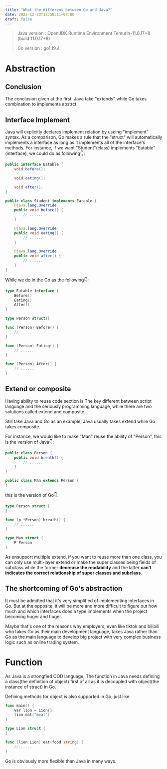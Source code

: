 ```yaml
---
title: "What the different between Go and Java?"
date: 2022-12-23T18:58:11+08:00
draft: false
---
```


> Java version : OpenJDK Runtime Environment Temurin-11.0.17+8 (build 11.0.17+8)
> 
> Go version : go1.19.4

# Abstraction
## Conclusion
The conclusion given at the first: Java take "extends" while Go takes combination to implements abstrct.

## Interface Implement
Java will explicitly declares implement relation by useing "implement" syntax.
As a comparison, Go makes a rule that the "struct" will automatically implements a interface as long as it implements 
all of the interface's methods.
For instance, if we want "Student"(class) implements "Eatable"(interface), we could do as following👇:

```java
public interface Eatable {
    void before();

    void eating();

    void after();
}

public class Student implements Eatable {
    @java.lang.Override
    public void before() {
        // ......
    }

    @java.lang.Override
    public void eating() {
        // ......
    }

    @java.lang.Override
    public void after() {
        // ......
    }
}
```
While we do in the Go as the following👇:
```go
type Eatable interface {
	Before()
	Eating()
	After()
}

type Person struct{}

func (Person) Before() {
	// ......
}

func (Person) Eating() {
	// ......
}

func (Person) After() {
	// ......
}
```
## Extend or composite
Having ability to reuse code section is The key different between script language and the seriously programming language, 
while there are two solutions called extend and composite.

Still take Java and Go as an example, Java usually takes extend while Go takes composite.

For instance, we would like to make "Man" reuse the ability of "Person", this is the version of Java👇:
```java
public class Person {
    public void breath() {
        // ......
    }
}

public class Man extends Person {
}
```
this is the version of Go👇:
```go
type Person struct {
}

func (p *Person) breath() {
	// ......
}

type Man struct {
	P Person
}
```

As unsupport multiple extend, if you want to reuse more than one class, you can only use multi-layer extend or make the 
super classes being fields of subclass while the former **decrease the readability** and the latter **can't indicates the correct
relationship of super classes and subclass**.
## The shortcoming of Go's abstraction
It must be admitted that it's very simplified of implementing interfaces in Go. But at the opposite, it will be more and
more difficult to figure out how much and which interfaces does a type implements when the project becoming huger and huger.

Maybe that's one of the reasons why employers, even like tiktok and bilibili who takes Go as their main development language,
takes Java rather than Go as the main language to develop big project with very complex business logic such as online trading system.

# Function
As Java is a strongfied OOD language, The function in Java needs defining a class(the definition of object) first of all 
as it is decoupled with object(the instance of struct) in Go.

Defining methods for object is also supported in Go, just like:
```go
func main() {
    var lion = Lion{}
    lion.eat("meat")
}

type Lion struct {
}

func (lion Lion) eat(food string) {
    //......
}
```
Go is obviously more flexible than Java in many ways.